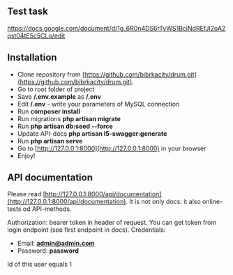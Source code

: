 ## Test task

https://docs.google.com/document/d/1g_6R0n4DS6rTyWS1BciNdREfJl2oA2qst04tE5c5CLo/edit

## Installation

- Clone repository from [https://github.com/bibrkacity/drum.git](https://github.com/bibrkacity/drum.git).
- Go to root folder of project
- Save **/.env.example** as **/.env**
- Edit **/.env** - write your parameters of MySQL connection
- Run **composer install**
- Run migrations **php artisan migrate**
- Run **php artisan db:seed --force**
- Update API-docs **php artisan l5-swagger:generate**
- Run **php artisan serve**
- Go to [http://127.0.0.1:8000](http://127.0.0.1:8000) in your browser
- Enjoy!

## API documentation

Please read [http://127.0.0.1:8000/api/documentation](http://127.0.0.1:8000/api/documentation). It is not only docs: it also online-tests od API-methods.

Authorization: bearer token in header of request. You can get token from login endpoint (see first endpoint in docs). Credentials: 
- Email: **admin@admin.com**
- Password: **password**

Id of this user equals 1
